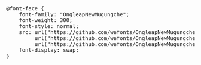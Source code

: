 <pre>
@font-face {
    font-family: "OngleapNewMugungche";
    font-weight: 300;
    font-style: normal;
    src: url("https://github.com/wefonts/OngleapNewMugungche/raw/main/OngleapNewMugungche.woff2") format("woff2"),
         url("https://github.com/wefonts/OngleapNewMugungche/raw/main/OngleapNewMugungche.woff") format("woff"),
         url("https://github.com/wefonts/OngleapNewMugungche/raw/main/OngleapNewMugungche.ttf") format("truetype");
    font-display: swap;
}
</pre>


